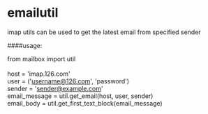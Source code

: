 emailutil
=========

imap utils can be used to get the latest email from specified sender

####usage: 

from mailbox import util<br><br>
host = 'imap.126.com'<br>
user = ('username@126.com', 'password')<br>
sender = 'sender@example.com'<br>
email_message = util.get_email(host, user, sender)<br>
email_body = util.get_first_text_block(email_message)<br>

